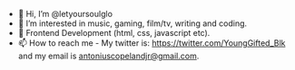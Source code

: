 - 👋 Hi, I’m @letyoursoulglo
- 👀 I’m interested in music, gaming, film/tv, writing and coding.
- 🌱 Frontend Development (html, css, javascript etc).
- 📫 How to reach me - My twitter is: https://twitter.com/YoungGifted_Blk and my email is antoniuscopelandjr@gmail.com.

<!---
letyoursoulglo/letyoursoulglo is a ✨ special ✨ repository because its `README.md` (this file) appears on your GitHub profile.
You can click the Preview link to take a look at your changes.
--->

